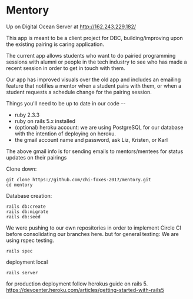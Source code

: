 # Mentory	

Up on Digital Ocean Server at http://162.243.229.182/

This app is meant to be a client project for DBC, building/improving upon the existing pairing is caring application. 

The current app allows students who want to do pairied programming sessions with alumni or people in the tech industry to see who has made a recent session in order to get in touch with them. 

Our app has improved visuals over the old app and includes an emailing feature that notifies a mentor when a student pairs with them, or when a student requests a schedule change for the pairing session. 

Things you'll need to be up to date in our code --
* ruby 2.3.3
* ruby on rails 5.x installed
* (optional) heroku account: we are using PostgreSQL for our database with the intention of deploying on heroku.
* the gmail account name and password, ask Liz, Kristen, or Karl

The above gmail info is for sending emails to mentors/mentees for status updates on their pairings

Clone down:
```
git clone https://github.com/chi-foxes-2017/mentory.git
cd mentory
```

Database creation:
```
rails db:create
rails db:migrate
rails db:seed
```

We were pushing to our own repositories in order to implement Circle CI before consolidating our branches here. 
but for general testing: We are using rspec testing. 
```
rails spec
```

deployment local
```
rails server
```

for production deployment follow herokus guide on rails 5.
https://devcenter.heroku.com/articles/getting-started-with-rails5

